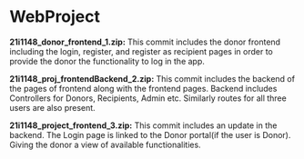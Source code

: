 # WebProject

**21i1148_donor_frontend_1.zip:**
This commit includes the donor frontend including the login, register, and register as recipient pages in order to provide the donor the functionality to log in the app.

**21i1148_proj_frontendBackend_2.zip:**
This commit includes the backend of the pages of frontend along with the frontend pages. Backend includes Controllers for Donors, Recipients, Admin etc. Similarly routes for all three users are also present.

**21i1148_project_frontend_3.zip:**
This commit includes an update in the backend. The Login page is linked to the Donor portal(if the user is Donor). Giving the donor a view of available functionalities.
